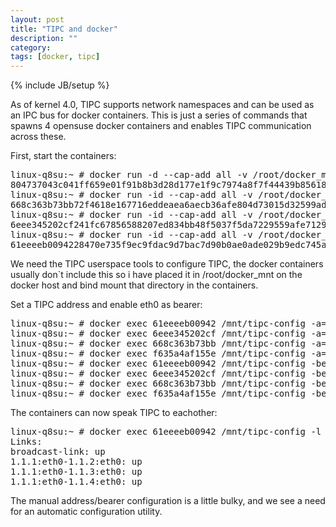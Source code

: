 ```yaml
---
layout: post
title: "TIPC and docker"
description: ""
category: 
tags: [docker, tipc]
---
```

{% include JB/setup %}

As of kernel 4.0, TIPC supports network namespaces and can be used as an IPC bus for docker containers.
This is just a series of commands that spawns 4 opensuse docker containers and enables TIPC
communication across these.

First, start the containers:  
<PRE>
linux-q8su:~ # docker run -d --cap-add all -v /root/docker_mnt/:/mnt opensuse /bin/sh
804737043c041ff659e01f91b8b3d28d177e1f9c7974a8f7f44439b856182087
linux-q8su:~ # docker run -id --cap-add all -v /root/docker_mnt/:/mnt opensuse /bin/sh
668c363b73bb72f4618e167716eddeaea6aecb36afe804d73015d32599ad0f26
linux-q8su:~ # docker run -id --cap-add all -v /root/docker_mnt/:/mnt opensuse /bin/sh
6eee345202cf241fc67856588207ed834bb48f5037f5da7229559afe71297d62
linux-q8su:~ # docker run -id --cap-add all -v /root/docker_mnt/:/mnt opensuse /bin/sh
61eeeeb0094228470e735f9ec9fdac9d7bac7d90b0ae0ade029b9edc745aa14f
</PRE>
We need the TIPC userspace tools to configure TIPC, the docker containers usually don`t include this so i have placed it in /root/docker_mnt on the docker host and bind mount that directory in the containers.


Set a TIPC address and enable eth0 as bearer:  
<PRE>
linux-q8su:~ # docker exec 61eeeeb00942 /mnt/tipc-config -a=1.1.1
linux-q8su:~ # docker exec 6eee345202cf /mnt/tipc-config -a=1.1.2
linux-q8su:~ # docker exec 668c363b73bb /mnt/tipc-config -a=1.1.3
linux-q8su:~ # docker exec f635a4af155e /mnt/tipc-config -a=1.1.4
linux-q8su:~ # docker exec 61eeeeb00942 /mnt/tipc-config -be=eth:eth0
linux-q8su:~ # docker exec 6eee345202cf /mnt/tipc-config -be=eth:eth0
linux-q8su:~ # docker exec 668c363b73bb /mnt/tipc-config -be=eth:eth0
linux-q8su:~ # docker exec f635a4af155e /mnt/tipc-config -be=eth:eth0
</PRE>

The containers can now speak TIPC to eachother:  
<PRE>
linux-q8su:~ # docker exec 61eeeeb00942 /mnt/tipc-config -l
Links:
broadcast-link: up
1.1.1:eth0-1.1.2:eth0: up
1.1.1:eth0-1.1.3:eth0: up
1.1.1:eth0-1.1.4:eth0: up
</PRE>

The manual address/bearer configuration is a little bulky, and we see a need for an automatic
configuration utility.


